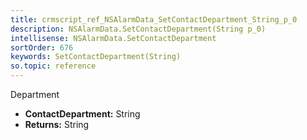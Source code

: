 ```yaml
---
title: crmscript_ref_NSAlarmData_SetContactDepartment_String_p_0
description: NSAlarmData.SetContactDepartment(String p_0)
intellisense: NSAlarmData.SetContactDepartment
sortOrder: 676
keywords: SetContactDepartment(String)
so.topic: reference
---
```



Department



* **ContactDepartment:** String
* **Returns:** String


